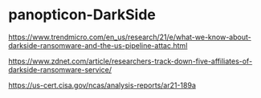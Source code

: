 # panopticon-DarkSide

https://www.trendmicro.com/en_us/research/21/e/what-we-know-about-darkside-ransomware-and-the-us-pipeline-attac.html

https://www.zdnet.com/article/researchers-track-down-five-affiliates-of-darkside-ransomware-service/

https://us-cert.cisa.gov/ncas/analysis-reports/ar21-189a
